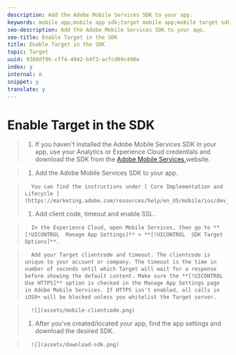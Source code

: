 ```yaml
---
description: Add the Adobe Mobile Services SDK to your app.
keywords: mobile app;mobile app sdk;target mobile app;mobile target sdk;mobile app sdk;enable target in sdk
seo-description: Add the Adobe Mobile Services SDK to your app.
seo-title: Enable Target in the SDK
title: Enable Target in the SDK
topic: Target
uuid: 9380df96-cff4-4942-b4f3-acfcd69c498e
index: y
internal: n
snippet: y
translate: y
---
```


# Enable Target in the SDK


>1. If you haven't installed the Adobe Mobile Services SDK in your app, use your Analytics or Experience Cloud credentials and download the SDK from the [ Adobe Mobile Services ](https://mobilemarketing.adobe.com) website.

>1. Add the Adobe Mobile Services SDK to your app.

>       You can find the instructions under [ Core Implementation and Lifecycle ](https://marketing.adobe.com/resources/help/en_US/mobile/ios/dev_qs.html). 
>1. Add client code, timeout and enable SSL.

>       In the Experience Cloud, open Mobile Services, then go to **[!UICONTROL  Manage App Settings]** > **[!UICONTROL  SDK Target Options]**. 

>       Add your Target clientcode and timeout. The clientcode is unique to your account or company. The timeout is the time in number of seconds until which Target will wait for a response before showing the default content. Make sure the **[!UICONTROL  Use HTTPS]** option is checked in the Manage App Settings page in Adobe Mobile Services. If HTTPS isn't enabled, all calls in iOS9+ will be blocked unless you whitelist the Target server. 

>       ![](assets/mobile-clientcode.png) 
>1. After you’ve created/located your app, find the app settings and download the desired SDK.

>       ![](assets/download-sdk.png) 
